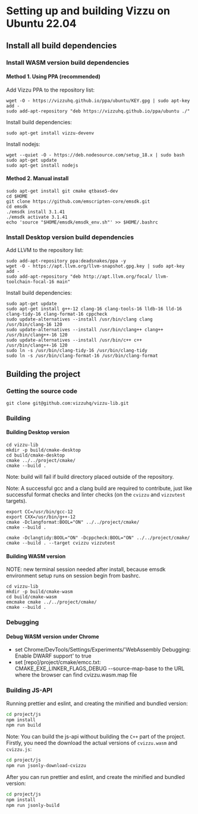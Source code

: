 # Setting up and building Vizzu on Ubuntu 22.04

## Install all build dependencies

### Install WASM version build dependencies

#### Method 1. Using PPA (recommended)

Add Vizzu PPA to the repository list:

```
wget -O - https://vizzuhq.github.io/ppa/ubuntu/KEY.gpg | sudo apt-key add -
sudo add-apt-repository "deb https://vizzuhq.github.io/ppa/ubuntu ./"
```

Install build dependencies:

```
sudo apt-get install vizzu-devenv
```

Install nodejs:

```
wget --quiet -O - https://deb.nodesource.com/setup_18.x | sudo bash
sudo apt-get update
sudo apt-get install nodejs
```

#### Method 2. Manual install

```
sudo apt-get install git cmake qtbase5-dev
cd $HOME
git clone https://github.com/emscripten-core/emsdk.git
cd emsdk
./emsdk install 3.1.41
./emsdk activate 3.1.41
echo 'source "$HOME/emsdk/emsdk_env.sh"' >> $HOME/.bashrc
```

### Install Desktop version build dependencies

Add LLVM to the repository list:

```
sudo add-apt-repository ppa:deadsnakes/ppa -y
wget -O - https://apt.llvm.org/llvm-snapshot.gpg.key | sudo apt-key add -
sudo add-apt-repository "deb http://apt.llvm.org/focal/ llvm-toolchain-focal-16 main"
```

Install build dependencies:

```
sudo apt-get update
sudo apt-get install g++-12 clang-16 clang-tools-16 lldb-16 lld-16 clang-tidy-16 clang-format-16 cppcheck
sudo update-alternatives --install /usr/bin/clang clang /usr/bin/clang-16 120
sudo update-alternatives --install /usr/bin/clang++ clang++ /usr/bin/clang++-16 120
sudo update-alternatives --install /usr/bin/c++ c++ /usr/bin/clang++-16 120
sudo ln -s /usr/bin/clang-tidy-16 /usr/bin/clang-tidy
sudo ln -s /usr/bin/clang-format-16 /usr/bin/clang-format
```

## Building the project

### Getting the source code

```
git clone git@github.com:vizzuhq/vizzu-lib.git
```

### Building

#### Building Desktop version

```
cd vizzu-lib
mkdir -p build/cmake-desktop
cd build/cmake-desktop
cmake ../../project/cmake/
cmake --build .
```

Note: build will fail if build directory placed outside of the repository.

Note: A successful gcc and a clang build are required to contribute, just like
successful format checks and linter checks (on the `cvizzu` and `vizzutest` targets).

```
export CC=/usr/bin/gcc-12
export CXX=/usr/bin/g++-12
cmake -Dclangformat:BOOL="ON" ../../project/cmake/
cmake --build .
```

```
cmake -Dclangtidy:BOOL="ON" -Dcppcheck:BOOL="ON" ../../project/cmake/
cmake --build . --target cvizzu vizzutest
```

#### Building WASM version

NOTE: new terminal session needed after install, because emsdk environment setup runs on session begin from bashrc.

```
cd vizzu-lib
mkdir -p build/cmake-wasm
cd build/cmake-wasm
emcmake cmake ../../project/cmake/
cmake --build .
```

### Debugging

#### Debug WASM version under Chrome

- set Chrome/DevTools/Settings/Experiments/'WebAssembly Debugging: Enable DWARF support' to true
- set [repo]/project/cmake/emcc.txt: CMAKE_EXE_LINKER_FLAGS_DEBUG --source-map-base to the URL where the browser can find cvizzu.wasm.map file

### Building JS-API

Running prettier and eslint,
and creating the minified and bundled version:

```sh
cd project/js
npm install
npm run build
```

Note: You can build the js-api without building the `C++` part of the project.
Firstly, you need the download the actual versions of `cvizzu.wasm` and `cvizzu.js`:

```sh
cd project/js
npm run jsonly-download-cvizzu
```

After you can run prettier and eslint,
and create the minified and bundled version:

```sh
cd project/js
npm install
npm run jsonly-build
```
